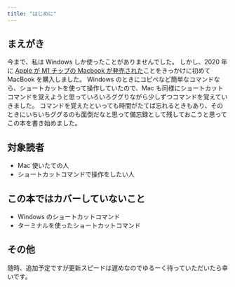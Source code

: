 ```yaml
---
title: "はじめに"
---
```


## まえがき

今まで、私は Windows しか使ったことがありませんでした。
しかし、2020 年に [Apple が M1 チップの Macbook が発売された](https://dc.watch.impress.co.jp/docs/news/1288344.html)ことをきっかけに初めて MacBook を購入しました。
Windows のときにコピペなど簡単なコマンドなら、ショートカットを使って操作していたので、Mac も同様にショートカットコマンドを覚えようと思っていろいろググりながら少しずつコマンドを覚えていきました。
コマンドを覚えたといっても時間がたてば忘れるときもあり、そのときにいちいちググるのも面倒だなと思って備忘録として残しておこうと思ってこの本を書き始めました。

## 対象読者

- Mac 使いたての人
- ショートカットコマンドで操作をしたい人

## この本ではカバーしていないこと

- Windows のショートカットコマンド
- ターミナルを使ったショートカットコマンド

## その他

随時、追加予定ですが更新スピードは遅めなのでゆるーく待っていただいたら幸いです。
